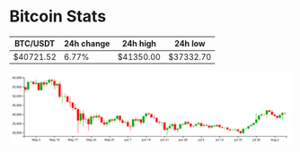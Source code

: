 # Bitcoin Stats

BTC/USDT|24h change|24h high|24h low|
|---|---|---|---|
|$40721.52|6.77%|$41350.00|$37332.70|

<img src="./chart.svg">
